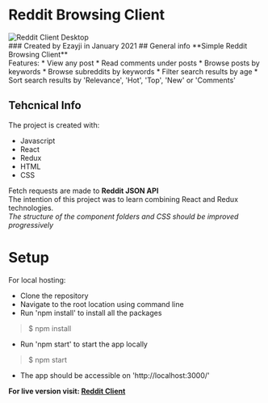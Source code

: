 # Reddit Browsing Client
<div>
  <img src='https://imgur.com/qrXE6DR' alt='Reddit Client Desktop' />
</div>
### Created by Ezayji in January 2021
## General info
**Simple Reddit Browsing Client**<br/>
Features:
* View any post
* Read comments under posts
* Browse posts by keywords
* Browse subreddits by keywords
* Filter search results by age
* Sort search results by 'Relevance', 'Hot', 'Top', 'New' or 'Comments'

## Tehcnical Info
The project is created with:
* Javascript
* React
* Redux
* HTML
* CSS

Fetch requests are made to **Reddit JSON API**<br/>
The intention of this project was to learn combining React and Redux technologies.<br/>
*The structure of the component folders and CSS should be improved progressively*<br/>

# Setup
For local hosting:
* Clone the repository
* Navigate to the root location using command line
* Run 'npm install' to install all the packages
> $ npm install
* Run 'npm start' to start the app locally
> $ npm start
* The app should be accessible on 'http://localhost:3000/'

**For live version visit: [Reddit Client](https://reddit-client-ezayji.netlify.app/)**
